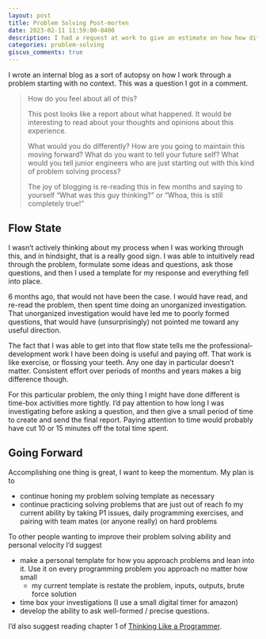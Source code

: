 ```yaml
---
layout: post
title: Problem Solving Post-morten
date: 2023-02-11 11:59:00-0400
description: I had a request at work to give an estimate on how how difficult some work might be. The challenge was that I had very little context in the code base that would need work, and I had about an hour to get the answer. This is a debrief on that hour of work, and a few takeaways that might be useful for people trying to improve problem solving, particularly when time is heavily constrained.
categories: problem-solving
giscus_comments: true
---
```

I wrote an internal blog as a sort of autopsy on how I work through a problem starting with no context. This was a question I got in a comment.

>How do you feel about all of this?
>
>This post looks like a report about what happened. It would be interesting to read about your thoughts and opinions about this experience.
>
>What would you do differently? How are you going to maintain this moving forward? What do you want to tell your future self? What would you tell junior engineers who are just starting out with this kind of problem solving process?
>
>The joy of blogging is re-reading this in few months and saying to yourself “What was this guy thinking?” or “Whoa, this is still completely true!”


## Flow State

I wasn’t actively thinking about my process when I was working through this, and in hindsight, that is a really good sign. I was able to intuitively read through the problem, formulate some ideas and questions, ask those questions, and then I used a template for my response and everything fell into place.

6 months ago, that would not have been the case. I would have read, and re-read the problem, then spent time doing an unorganized investigation. That unorganized investigation would have led me to poorly formed questions, that would have (unsurprisingly) not pointed me toward any useful direction.

The fact that I was able to get into that flow state tells me the professional-development work I have been doing is useful and paying off. That work is like exercise, or flossing your teeth. Any one day in particular doesn’t matter. Consistent effort over periods of months and years makes a big difference though.

For this particular problem, the only thing I might have done different is time-box activities more tightly. I’d pay attention to how long I was investigating before asking a question, and then give a small period of time to create and send the final report. Paying attention to time would probably have cut 10 or 15 minutes off the total time spent.

## Going Forward

Accomplishing one thing is great, I want to keep the momentum. My plan is to
* continue honing my problem solving template as necessary
* continue practicing solving problems that are just out of reach fo my current ability by taking P1 issues, daily programming exercises, and pairing with team mates (or anyone really) on hard problems

To other people wanting to improve their problem solving ability and personal velocity I’d suggest
* make a personal template for how you approach problems and lean into it. Use it on every programming problem you approach no matter how small
  * my current template is restate the problem, inputs, outputs, brute force solution
* time box your investigations (I use a small digital timer for amazon)
* develop the ability to ask well-formed / precise questions. 

 I’d also suggest reading chapter 1 of [Thinking Like a Programmer](https://www.goodreads.com/en/book/show/13590009). 